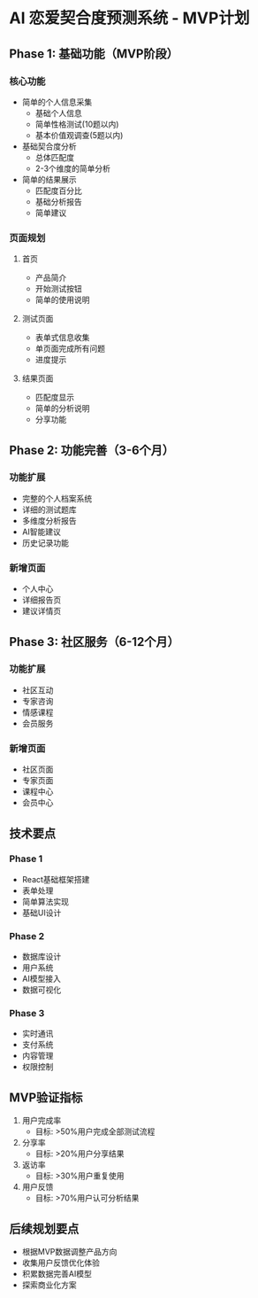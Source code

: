 # AI 恋爱契合度预测系统 - MVP计划

## Phase 1: 基础功能（MVP阶段）

### 核心功能
- 简单的个人信息采集
  * 基础个人信息
  * 简单性格测试(10题以内)
  * 基本价值观调查(5题以内)
- 基础契合度分析
  * 总体匹配度
  * 2-3个维度的简单分析
- 简单的结果展示
  * 匹配度百分比
  * 基础分析报告
  * 简单建议

### 页面规划
1. 首页
   - 产品简介
   - 开始测试按钮
   - 简单的使用说明

2. 测试页面
   - 表单式信息收集
   - 单页面完成所有问题
   - 进度提示

3. 结果页面
   - 匹配度显示
   - 简单的分析说明
   - 分享功能

## Phase 2: 功能完善（3-6个月）

### 功能扩展
- 完整的个人档案系统
- 详细的测试题库
- 多维度分析报告
- AI智能建议
- 历史记录功能

### 新增页面
- 个人中心
- 详细报告页
- 建议详情页

## Phase 3: 社区服务（6-12个月）

### 功能扩展
- 社区互动
- 专家咨询
- 情感课程
- 会员服务

### 新增页面
- 社区页面
- 专家页面
- 课程中心
- 会员中心

## 技术要点

### Phase 1
- React基础框架搭建
- 表单处理
- 简单算法实现
- 基础UI设计

### Phase 2
- 数据库设计
- 用户系统
- AI模型接入
- 数据可视化

### Phase 3
- 实时通讯
- 支付系统
- 内容管理
- 权限控制

## MVP验证指标
1. 用户完成率
   - 目标: >50%用户完成全部测试流程
2. 分享率
   - 目标: >20%用户分享结果
3. 返访率
   - 目标: >30%用户重复使用
4. 用户反馈
   - 目标: >70%用户认可分析结果

## 后续规划要点
- 根据MVP数据调整产品方向
- 收集用户反馈优化体验
- 积累数据完善AI模型
- 探索商业化方案

